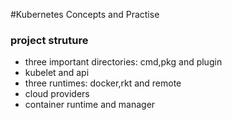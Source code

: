 #Kubernetes Concepts and Practise

### project struture
- three important directories: cmd,pkg and plugin
- kubelet and api
- three runtimes: docker,rkt and remote
- cloud providers
- container runtime and manager
